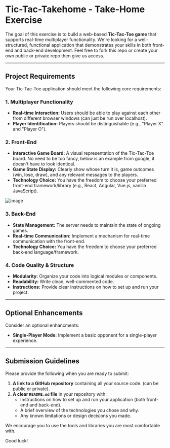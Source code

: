 # Tic-Tac-Takehome - Take-Home Exercise

The goal of this exercise is to build a web-based **Tic-Tac-Toe game** that supports real-time multiplayer functionality. We're looking for a well-structured, functional application that demonstrates your skills in both front-end and back-end development. Feel free to fork this repo or create your own public or private repo then give us access.

---

## Project Requirements

Your Tic-Tac-Toe application should meet the following core requirements:

### 1. Multiplayer Functionality

* **Real-time Interaction:** Users should be able to play against each other from different browser windows (can just be run over localhost).
* **Player Identification:** Players should be distinguishable (e.g., "Player X" and "Player O").

### 2. Front-End

* **Interactive Game Board:** A visual representation of the Tic-Tac-Toe board.  No need to be too fancy, below is an example from google, it doesn't have to look identical.
* **Game State Display:** Clearly show whose turn it is, game outcomes (win, lose, draw), and any relevant messages to the players.
* **Technology Choice:** You have the freedom to choose your preferred front-end framework/library (e.g., React, Angular, Vue.js, vanilla JavaScript).
  
![image](https://github.com/user-attachments/assets/cd9eff05-ad9a-4ed0-8305-b40cc26355ce)

### 3. Back-End

* **State Management:** The server needs to maintain the state of ongoing games.
* **Real-time Communication:** Implement a mechanism for real-time communication with the front-end.
* **Technology Choice:** You have the freedom to choose your preferred back-end language/framework.

### 4. Code Quality & Structure

* **Modularity:** Organize your code into logical modules or components.
* **Readability:** Write clean, well-commented code.
* **Instructions:** Provide clear instructions on how to set up and run your project.

---

## Optional Enhancements

Consider an optional enhancments:

* **Single-Player Mode:** Implement a basic opponent for a single-player experience.

---

## Submission Guidelines

Please provide the following when you are ready to submit:

1.  **A link to a GitHub repository** containing all your source code. (can be public or private).
2.  **A clear `README.md` file** in your repository with:
    * Instructions on how to set up and run your application (both front-end and back-end).
    * A brief overview of the technologies you chose and why.
    * Any known limitations or design decisions you made.

We encourage you to use the tools and libraries you are most comfortable with.

Good luck!
